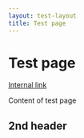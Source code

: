 ```yaml
---
layout: test-layout
title: Test page
---
```


# Test page

[Internal link](#anchor)

Content of test page

<a name="anchor"></a>
## 2nd header
